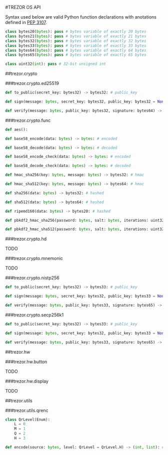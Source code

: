 #TREZOR OS API

Syntax used below are valid Python function declarations with anotations defined in [PEP 3107](https://www.python.org/dev/peps/pep-3107/).

``` python
class bytes20(bytes): pass # bytes variable of exactly 20 bytes
class bytes21(bytes): pass # bytes variable of exactly 21 bytes
class bytes32(bytes): pass # bytes variable of exactly 32 bytes
class bytes33(bytes): pass # bytes variable of exactly 33 bytes
class bytes64(bytes): pass # bytes variable of exactly 64 bytes
class bytes65(bytes): pass # bytes variable of exactly 65 bytes

class uint32(int): pass # 32-bit unsigned int
```

##trezor.crypto

###trezor.crypto.ed25519

``` python
def to_public(secret_key: bytes32) -> bytes32: # public_key

def sign(message: bytes, secret_key: bytes32, public_key: bytes32 = None) -> bytes64: # signature

def verify(message: bytes, public_key: bytes32, signature: bytes64) -> bool: # valid
```

###trezor.crypto.func

``` python
def aes():

def base58_encode(data: bytes) -> bytes: # encoded

def base58_decode(data: bytes) -> bytes: # decoded

def base58_encode_check(data: bytes) -> bytes: # encoded

def base58_decode_check(data: bytes) -> bytes: # decoded

def hmac_sha256(key: bytes, message: bytes) -> bytes32: # hmac

def hmac_sha512(key: bytes, message: bytes) -> bytes64: # hmac

def sha256(data: bytes) -> bytes32: # hashed

def sha512(data: bytes) -> bytes64: # hashed

def ripemd160(data: bytes) -> bytes20: # hashed

def pbkdf2_hmac_sha256(password: bytes, salt: bytes, iterations: uint32, keylen: uint32) -> bytes32: # key

def pbkdf2_hmac_sha512(password: bytes, salt: bytes, iterations: uint32, keylen: uint32) -> bytes32: # key
```

###trezor.crypto.hd

TODO

###trezor.crypto.mnemonic

TODO

###trezor.crypto.nistp256

``` python
def to_public(secret_key: bytes32) -> bytes33: # public_key

def sign(message: bytes, secret_key: bytes32, public_key: bytes33 = None) -> bytes65: # signature

def verify(message: bytes, public_key: bytes33, signature: bytes65) -> bool: # valid
```

###trezor.crypto.secp256k1

``` python
def to_public(secret_key: bytes32) -> bytes33: # public_key

def sign(message: bytes, secret_key: bytes32, public_key: bytes33 = None) -> bytes65: # signature

def verify(message: bytes, public_key: bytes33, signature: bytes65) -> bool: # valid
```

##trezor.hw

###trezor.hw.button

TODO

###trezor.hw.display

TODO

##trezor.utils

###trezor.utils.qrenc

``` python
class QrLevel(Enum):
    L = 0
    M = 1
    Q = 2
    H = 3

def encode(source: bytes, level: QrLevel = QrLevel.H) -> (int, list): # size, data
```
